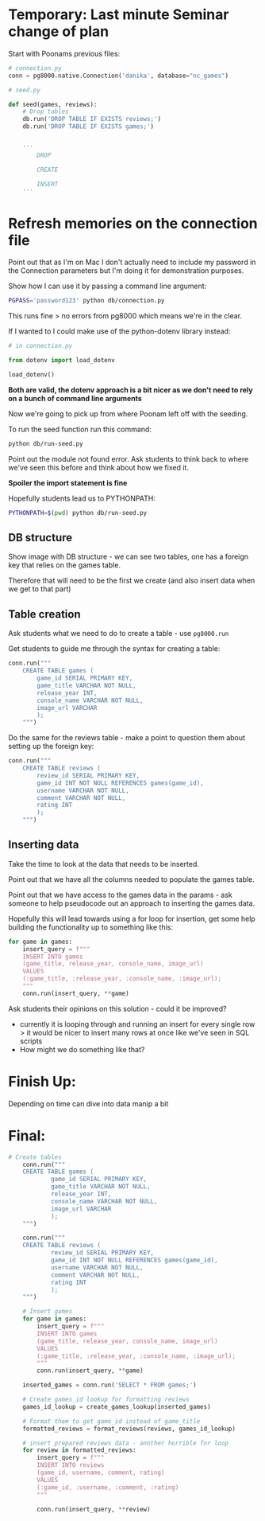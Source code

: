 # Temporary: Last minute Seminar change of plan

Start with Poonams previous files:

```py
# connection.py
conn = pg8000.native.Connection('danika', database="nc_games")
```

```py
# seed.py

def seed(games, reviews):
    # Drop tables
    db.run('DROP TABLE IF EXISTS reviews;')
    db.run('DROP TABLE IF EXISTS games;')


    '''
        DROP

        CREATE

        INSERT
    '''
```

# Refresh memories on the connection file

Point out that as I'm on Mac I don't actually need to include my password in the Connection parameters but I'm doing it for demonstration purposes.

Show how I can use it by passing a command line argument:

```sh
PGPASS='password123' python db/connection.py
```

This runs fine > no errors from pg8000 which means we're in the clear.

If I wanted to I could make use of the python-dotenv library instead:

```py
# in connection.py

from dotenv import load_dotenv

load_dotenv()
```

**Both are valid, the dotenv approach is a bit nicer as we don't need to rely on a bunch of command line arguments**

Now we're going to pick up from where Poonam left off with the seeding.

To run the seed function run this command:

```sh
python db/run-seed.py
```

Point out the module not found error. Ask students to think back to where we've seen this before and think about how we fixed it.

**Spoiler the import statement is fine**

Hopefully students lead us to PYTHONPATH:

```sh
PYTHONPATH=$(pwd) python db/run-seed.py
```

## DB structure

Show image with DB structure - we can see two tables, one has a foreign key that relies on the games table.

Therefore that will need to be the first we create (and also insert data when we get to that part)

## Table creation

Ask students what we need to do to create a table - use `pg8000.run`

Get students to guide me through the syntax for creating a table:

```py
conn.run("""
    CREATE TABLE games (
        game_id SERIAL PRIMARY KEY,
        game_title VARCHAR NOT NULL,
        release_year INT,
        console_name VARCHAR NOT NULL,
        image_url VARCHAR
        );
    """)
```

Do the same for the reviews table - make a point to question them about setting up the foreign key:

```py
conn.run("""
    CREATE TABLE reviews (
        review_id SERIAL PRIMARY KEY,
        game_id INT NOT NULL REFERENCES games(game_id),
        username VARCHAR NOT NULL,
        comment VARCHAR NOT NULL,
        rating INT
        );
    """)
```

## Inserting data

Take the time to look at the data that needs to be inserted.

Point out that we have all the columns needed to populate the games table.

Point out that we have access to the games data in the params - ask someone to help pseudocode out an approach to inserting the games data.

Hopefully this will lead towards using a for loop for insertion, get some help building the functionality up to something like this:

```py
for game in games:
    insert_query = f"""
    INSERT INTO games
    (game_title, release_year, console_name, image_url)
    VALUES
    (:game_title, :release_year, :console_name, :image_url);
    """
    conn.run(insert_query, **game)
```

Ask students their opinions on this solution - could it be improved?

- currently it is looping through and running an insert for every single row > it would be nicer to insert many rows at once like we've seen in SQL scripts
- How might we do something like that?

# Finish Up:

Depending on time can dive into data manip a bit

# Final:

```py
# Create tables
    conn.run("""
	CREATE TABLE games (
			game_id SERIAL PRIMARY KEY,
			game_title VARCHAR NOT NULL,
			release_year INT,
			console_name VARCHAR NOT NULL,
			image_url VARCHAR
			);
	""")

    conn.run("""
	CREATE TABLE reviews (
			review_id SERIAL PRIMARY KEY,
			game_id INT NOT NULL REFERENCES games(game_id),
			username VARCHAR NOT NULL,
			comment VARCHAR NOT NULL,
			rating INT
			);
	""")

    # Insert games
    for game in games:
        insert_query = f"""
        INSERT INTO games
        (game_title, release_year, console_name, image_url)
        VALUES
        (:game_title, :release_year, :console_name, :image_url);
        """
        conn.run(insert_query, **game)

    inserted_games = conn.run('SELECT * FROM games;')

    # Create games_id lookup for formatting reviews
    games_id_lookup = create_games_lookup(inserted_games)

    # Format them to get game_id instead of game_title
    formatted_reviews = format_reviews(reviews, games_id_lookup)

    # insert prepared reviews data - another horrible for loop
    for review in formatted_reviews:
        insert_query = f"""
        INSERT INTO reviews
        (game_id, username, comment, rating)
        VALUES
        (:game_id, :username, :comment, :rating)
        """

        conn.run(insert_query, **review)
```

